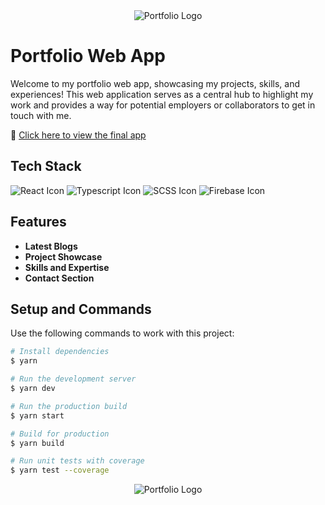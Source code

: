 <!-- Replace [YOUR_PORTFOLIO_LOGO_URL] with the URL of your portfolio logo -->
<div align="center">
  <img src="https://anoopjadhav.in/images/readme/githubReadmeHeader.png" alt="Portfolio Logo">
</div>

# Portfolio Web App

Welcome to my portfolio web app, showcasing my projects, skills, and experiences! This web application serves as a central hub to highlight my work and provides a way for potential employers or collaborators to get in touch with me.

🚀 [Click here to view the final app](https://anoopjadhav.in)

## Tech Stack

![React Icon](https://img.icons8.com/color/48/000000/react-native.png)
![Typescript Icon](https://img.icons8.com/color/48/000000/typescript.png)
![SCSS Icon](https://img.icons8.com/color/48/000000/sass.png)
![Firebase Icon](https://img.icons8.com/color/48/000000/firebase.png)

## Features

-   **Latest Blogs**
-   **Project Showcase**
-   **Skills and Expertise**
-   **Contact Section**

## Setup and Commands

Use the following commands to work with this project:

```bash
# Install dependencies
$ yarn

# Run the development server
$ yarn dev

# Run the production build
$ yarn start

# Build for production
$ yarn build

# Run unit tests with coverage
$ yarn test --coverage
```

<div align="center">
  <img src="https://anoopjadhav.in/images/readme/githubReadmeFooter.png" alt="Portfolio Logo">
</div>
